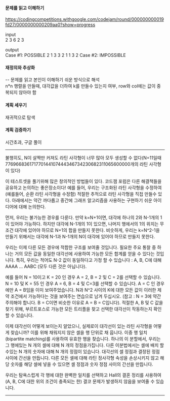 #### 문제를 읽고 이해하기
https://codingcompetitions.withgoogle.com/codejam/round/000000000019fd27/0000000000209aa0?show=progress

input</br>
2
3 6
2 3


output</br>
Case #1: POSSIBLE
2 1 3
3 2 1
1 3 2
Case #2: IMPOSSIBLE

 
#### 재정의와 추상화<br>
-- 문제를 읽고 본인이 이해하기 쉬운 방식으로 해석<br>
n*n 행렬을 만들때, 대각값을 더하여 k를 만들수 있는지 여부, row와 col에는 값이 중복되지 않아야 함

#### 계획 세우기<br>
재귀적으로 탐색

#### 계획 검증하기
시간초과, 구글 풀이

---
불행히도, N이 살짝만 커져도 라틴 사각형이 너무 많아 모두 생성할 수 없다(N=11일때  776966836171770144107444346734230682311065600000개의 라틴 사각형이 있다)

이 테스트셋을 풀기위해 많은 창의적인 방법들이 있다. 코드잼 포럼은 다른 해결책들을 공유하고 논의하는 좋은장소이다! 예를 들어, 우리는 구조화된 라틴 사각형을 수정하여(예를들어, 순환 라틴 사각형을 수정함) 적절한 추적으로 라틴 사각형을 직접 만들수 있다. 아래에서는 약간 까다롭고 중간에 그래프 알고리즘을 사용하는 구현하기 쉬운 아이디어에 대해 논의한다. 

먼저, 우리는 불가능한 경우를 다룬다. 만약 k=N+1이면, 대각에 하나의 2와 N-1개의 1이 있어야 가능하다. 하지만 대각에 N-1개의 1이 있으면, 나머지 행에서의 1의 위치는 무조건 대각에 있어야 하므로 N+1의 합을 만들지 못한다.
비숫하게, 우리는 k=N^2-1을 만들기 위해서는 대각에 N-1과 N-1개의 N이 대각에 있어야 하므로 만들지 못한다.  

우리는 이제 다른 모든 경우에 적합한 구조를 보여줄 것입니다. 필요한 주요 통찰 중 하나는 거의 모든 값을 동일한 대각선에 사용하여 가능한 모든 합계를 얻을 수 있다는 것입니다. 특히, 우리는 적어도 N-2 값이 동일하다고 가정 할 수 있습니다 : A, B, C에 대해 AAAA ... AABC (모두 다른 것은 아닙니다).

예를 들어 N = 10이고 K = 20 인 경우 A = 2, B = 2 및 C = 2를 선택할 수 있습니다. N = 10 및 K = 55 인 경우 A = 6, B = 4 및 C=3를 선택할 수 있습니다. A = C 인 경우에만 A = B임을 이미 보여주었습니다. N과 N^2 사이의 K에 대한 모든 값이 이러한 제약 조건에서 가능하다는 것을 보여주는 연습으로 남겨 두십시오. (참고 : N = 3에 약간 주의해야 합니다. B = C이면 비슷한 이유로 A = B = C입니다). 적절한 A, B 및 C 값을 찾기 위해, 부르트포스로 가능한 모든 트리플을 찾고 선택한 대각선이 작동하는지 확인할 수 있습니다.

이제 대각선이 어떻게 보이는지 알았으니, 실제로이 대각선이 있는 라틴 사각형을 어떻게 찾습니까? 이를 위해 채워지지 않은 셀을 행 단위로 채 웁니다. 이중 행 일치(bipartite matching)를 사용하여 유효한 행을 찾습니다. 하나의 이 분할에서, 우리는 그 행에있는 N 개의 셀에 대해 N 개의 정점을가집니다. 다른 이분법에서는 셀에 배치 할 수있는 N 개의 숫자에 대해 N 개의 정점이 있습니다. 대각선의 셀 정점과 결정된 정점 사이에 간선을 만듭니다. 다른 모든 셀에 대해 라틴 정사각형 속성을 손상시키지 않고 해당 숫자를 해당 셀에 넣을 수 있으면 셀 정점과 숫자 정점 사이의 간선을 만듭니다.

우리는 탐욕스럽게 각 행에 대한 완벽한 일치를 선택하고 Hall의 결혼 정리를 사용하여 (A, B, C에 대한 위의 조건이 충족되는 한) 결코 문제가 발생하지 않음을 보여줄 수 있습니다.

---

